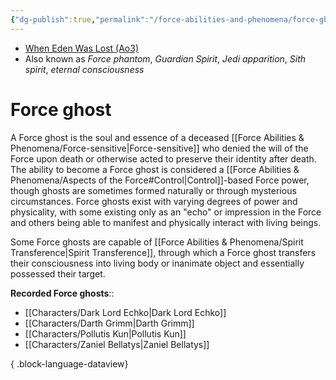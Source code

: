 ```yaml
---
{"dg-publish":true,"permalink":"/force-abilities-and-phenomena/force-ghost/","tags":["control","forcepower"],"noteIcon":"saber1"}
---
```


- [When Eden Was Lost (Ao3)](https://archiveofourown.org/works/19334440/chapters/45992584)
- Also known as *Force phantom*, *Guardian Spirit*, *Jedi apparition*, *Sith spirit*, *eternal consciousness*
# Force ghost
A Force ghost is the soul and essence of a deceased [[Force Abilities & Phenomena/Force-sensitive\|Force-sensitive]] who denied the will of the Force upon death or otherwise acted to preserve their identity after death. The ability to become a Force ghost is considered a [[Force Abilities & Phenomena/Aspects of the Force#Control\|Control]]-based Force power, though ghosts are sometimes formed naturally or through mysterious circumstances. Force ghosts exist with varying degrees of power and physicality, with some existing only as an "echo" or impression in the Force and others being able to manifest and physically interact with living beings. 

Some Force ghosts are capable of [[Force Abilities & Phenomena/Spirit Transference\|Spirit Transference]], through which a Force ghost transfers their consciousness into living body or inanimate object and essentially possessed their target. 

**Recorded Force ghosts**::
- [[Characters/Dark Lord Echko\|Dark Lord Echko]]
- [[Characters/Darth Grimm\|Darth Grimm]]
- [[Characters/Pollutis Kun\|Pollutis Kun]]
- [[Characters/Zaniel Bellatys\|Zaniel Bellatys]]

{ .block-language-dataview}